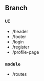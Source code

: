 ## Branch

### `UI`
- /header
- /footer
- /login
- /register
- /profile-page

### `module`
- /routes
